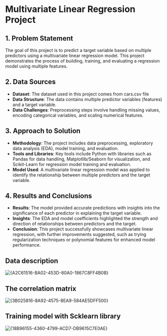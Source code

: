 # Multivariate Linear Regression Project

## 1. Problem Statement
The goal of this project is to predict a target variable based on multiple predictors using a multivariate linear regression model. 
This project demonstrates the process of building, training, and evaluating a regression model using multiple features.

## 2. Data Sources
- **Dataset**: The dataset used in this project comes from cars.csv file
- **Data Structure**: The data contains multiple predictor variables (features) and a target variable.
- **Data Challenges**: Preprocessing steps involve handling missing values, encoding categorical variables, and scaling numerical features.

## 3. Approach to Solution
- **Methodology**: The project includes data preprocessing, exploratory data analysis (EDA), model training, and evaluation.
- **Tools and Libraries**: Key tools include Python with libraries such as Pandas for data handling, Matplotlib/Seaborn for visualization, and Scikit-Learn for regression model training and evaluation.
- **Model Used**: A multivariate linear regression model was applied to identify the relationship between multiple predictors and the target variable.

## 4. Results and Conclusions
- **Results**: The model provided accurate predictions with insights into the significance of each predictor in explaining the target variable.
- **Insights**: The EDA and model coefficients highlighted the strength and direction of relationships between predictors and the target.
- **Conclusion**: This project successfully showcases multivariate linear regression, with further improvements suggested, such as trying regularization techniques or polynomial features for enhanced model performance.

## Data description
![{A2C61516-BA02-453D-80A0-1867C8FF4B0B}](https://github.com/user-attachments/assets/96a3d102-71fd-43cc-8f55-9b30f01d7486)


## The correlation matrix 
![{3B025816-8A92-4575-8EA9-584AE5DFF500}](https://github.com/user-attachments/assets/a8b896ae-6208-48e8-ba19-f939725c7a47)


## Training model with Scklearn library 
![{18B96155-4360-4799-ACD7-DB9615C7E0AE}](https://github.com/user-attachments/assets/89664a82-0908-49a3-aa95-94348ac33ce0)

